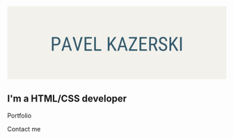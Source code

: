 ![Header](https://github.com/pavelkazerski/pavelkazerski/blob/main/assets/Pavel%20Kazerski.png)

## I'm a HTML/CSS developer

Portfolio

Contact me
